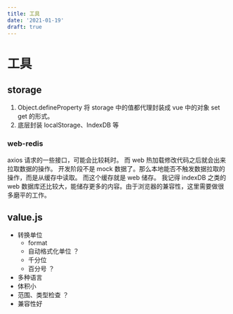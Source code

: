 ```yaml
---
title: 工具
date: '2021-01-19'
draft: true
---
```


# 工具

## storage

1. Object.defineProperty 将 storage 中的值都代理封装成 vue 中的对象 set get 的形式。
2. 底层封装 localStorage、IndexDB 等

### web-redis

axios 请求的一些接口，可能会比较耗时。 而 web 热加载修改代码之后就会出来拉取数据的操作。 开发阶段不是 mock 数据了。那么本地能否不触发数据拉取的操作，而是从缓存中读取。 而这个缓存就是 web 储存。 我记得 indexDB 之类的 web 数据库还比较大，能储存更多的内容。由于浏览器的兼容性，这里需要做很多磨平的工作。

## value.js

- 转换单位
  - format
  - 自动格式化单位 ？
  - 千分位
  - 百分号 ？
- 多种语言
- 体积小
- 范围、类型检查 ？
- 兼容性好
